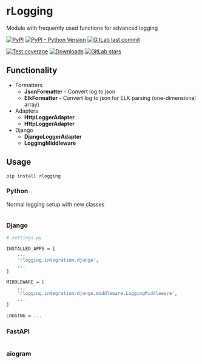 # rLogging

Module with frequently used functions for advanced logging

[![PyPI](https://img.shields.io/pypi/v/rlogging)](https://pypi.org/project/rlogging/)
[![PyPI - Python Version](https://img.shields.io/pypi/pyversions/rlogging)](https://pypi.org/project/rlogging/)
[![GitLab last commit](https://img.shields.io/gitlab/last-commit/rocshers/python/rlogging)](https://gitlab.com/rocshers/python/rlogging)

[![Test coverage](https://codecov.io/gitlab/rocshers:python/rlogging/branch/release/graph/badge.svg?token=RPFNZ8SBQ6)](https://codecov.io/gitlab/rocshers:python/rlogging)
[![Downloads](https://static.pepy.tech/badge/rlogging)](https://pepy.tech/project/rlogging)
[![GitLab stars](https://img.shields.io/gitlab/stars/rocshers/python/rlogging)](https://gitlab.com/rocshers/python/rlogging)

## Functionality

- Formatters
  - **JsonFormatter** - Convert log to json
  - **ElkFormatter** - Convert log to json for ELK parsing (one-dimensional array)
- Adapters
  - **HttpLoggerAdapter**
  - **HttpLoggerAdapter**
- Django
  - **DjangoLoggerAdapter**
  - **LoggingMiddleware**

## Usage

```
pip install rlogging
```

### Python

Normal logging setup with new classes

```bash

```

### Django

```bash
# settings.py

INSTALLED_APPS = [
    ...
    'rlogging.integration.django',
    ...
]

MIDDLEWARE = [
    ...
    'rlogging.integration.django.middleware.LoggingMiddleware',
    ...
]

LOGGING = ...
```

### FastAPI

```bash

```

### aiogram

```bash

```

